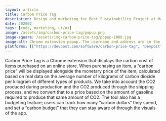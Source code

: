 ```yaml
---
layout: article
title: Carbon Price Tag
description: Design and marketing for Best Sustainability Project at HackSC 2020.
date: 202002
tags: [code, marketing, ui/ux]
image: /assets/img/carbon-price-tag/popup.png
image-square: /assets/img/carbon-price-tag/popup-1000.jpg
image-alt: Chrome extension popup. The username and address are in the top left, and there is a large semicircle gauge in the middle set to the current carbon spending, with a marking for the budget to the right of the gauge. The logo is at the bottom of the popup.
platforms: [["https://devpost.com/software/carbon-price-tag", "Devpost"], ["https://www.canva.com/design/DADym2x0oA8/view", "Canva"], ["https://github.com/daniel-d-truong/carbon-price-tag", "GitHub"]]
---
```


Carbon Price Tag is a Chrome extension that displays the carbon cost of items purchased on an online store. When purchasing an item, a “carbon price” will be displayed alongside the monetary price of the item, calculated based on real data on the average number of kilograms of carbon dioxide per kilogram of different types of products. We take into account the CO2 produced during production and the CO2 produced through the shipping process, and we convert that to a price based on the amount of gasoline required to produce that same amount of CO2. The tool also has a budgeting feature; users can track how many “carbon dollars” they spend, and set a “carbon budget” that they can stay aware of through the visuals of the app.